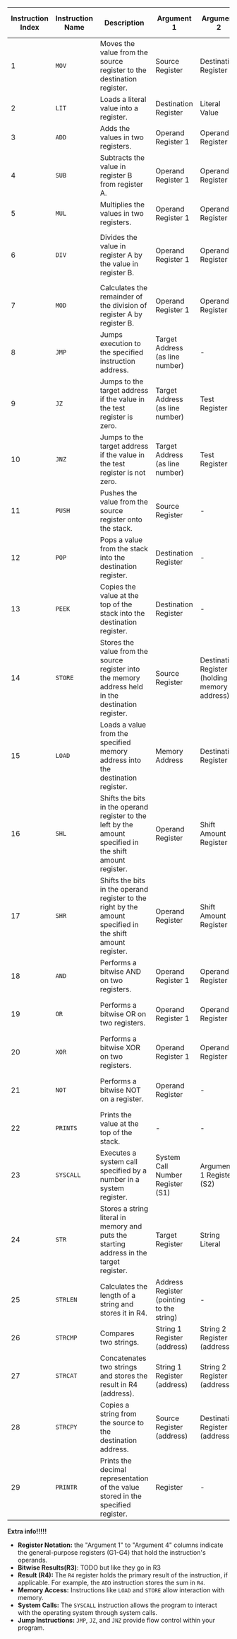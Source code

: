 | Instruction Index | Instruction Name | Description                                                                                                | Argument 1                                | Argument 2                                    | Argument 3               | Argument 4               | Bitwise Results (R3)    | Result (R4)                        | Notes                                                                                                                                        |
|-------------------|------------------|------------------------------------------------------------------------------------------------------------|-------------------------------------------|-----------------------------------------------|--------------------------|--------------------------|-------------------------|------------------------------------|----------------------------------------------------------------------------------------------------------------------------------------------|
| 1                 | `MOV`            | Moves the value from the source register to the destination register.                                      | Source Register                           | Destination Register                          | -                        | -                        | -                       | Source Register Value              | This is a fundamental instruction for data transfer between registers.                                                                       |
| 2                 | `LIT`            | Loads a literal value into a register.                                                                     | Destination Register                      | Literal Value                                 | -                        | -                        | -                       | -                                  | Literal values are treated as 64-bit signed integers.                                                                                        |
| 3                 | `ADD`            | Adds the values in two registers.                                                                          | Operand Register 1                        | Operand Register 2                            | -                        | -                        | -                       | Operand 1 + Operand 2              | The result is stored in the `R4` register.                                                                                                   |
| 4                 | `SUB`            | Subtracts the value in register B from register A.                                                         | Operand Register 1                        | Operand Register 2                            | -                        | -                        | -                       | Operand 1 - Operand 2              | The result is stored in the `R4` register.                                                                                                   |
| 5                 | `MUL`            | Multiplies the values in two registers.                                                                    | Operand Register 1                        | Operand Register 2                            | -                        | -                        | -                       | Operand 1 * Operand 2              | The result is stored in the `R4` register.                                                                                                   |
| 6                 | `DIV`            | Divides the value in register A by the value in register B.                                                | Operand Register 1                        | Operand Register 2                            | -                        | -                        | -                       | Operand 1 / Operand 2              | Integer division is performed. The result is stored in the `R4` register.  If Operand 2 is 0, a `GeneralArithmeticException` will be thrown. |
| 7                 | `MOD`            | Calculates the remainder of the division of register A by register B.                                      | Operand Register 1                        | Operand Register 2                            | -                        | -                        | -                       | Operand 1 % Operand 2              | The result is stored in the `R4` register. If Operand 2 is 0, a `GeneralArithmeticException` will be thrown.                                 |
| 8                 | `JMP`            | Jumps execution to the specified instruction address.                                                      | Target Address (as line number)           | -                                             | -                        | -                        | -                       | -                                  | Target addresses refer to line numbers in the assembly code (starting from 1). Unconditional jump.                                           |
| 9                 | `JZ`             | Jumps to the target address if the value in the test register is zero.                                     | Target Address (as line number)           | Test Register                                 | -                        | -                        | -                       | -                                  | Conditional jump based on the zero flag.                                                                                                     |
| 10                | `JNZ`            | Jumps to the target address if the value in the test register is not zero.                                 | Target Address (as line number)           | Test Register                                 | -                        | -                        | -                       | -                                  | Conditional jump based on the non-zero flag.                                                                                                 |
| 11                | `PUSH`           | Pushes the value from the source register onto the stack.                                                  | Source Register                           | -                                             | -                        | -                        | -                       | -                                  | The stack grows downwards (towards lower memory addresses).                                                                                  |
| 12                | `POP`            | Pops a value from the stack into the destination register.                                                 | Destination Register                      | -                                             | -                        | -                        | -                       | -                                  | Remember to check for stack underflow before using `POP`.                                                                                    |
| 13                | `PEEK`           | Copies the value at the top of the stack into the destination register.                                    | Destination Register                      | -                                             | -                        | -                        | -                       | -                                  | The value on the stack is not removed by `PEEK`.                                                                                             |
| 14                | `STORE`          | Stores the value from the source register into the memory address held in the destination register.        | Source Register                           | Destination Register (holding memory address) | -                        | -                        | -                       | -                                  | Ensure that the destination register holds a valid memory address.                                                                           |
| 15                | `LOAD`           | Loads a value from the specified memory address into the destination register.                             | Memory Address                            | Destination Register                          | -                        | -                        | -                       | -                                  | Make sure the memory address is within the allocated bounds.                                                                                 |
| 16                | `SHL`            | Shifts the bits in the operand register to the left by the amount specified in the shift amount register.  | Operand Register                          | Shift Amount Register                         | -                        | -                        | Operand << Shift Amount | -                                  | Bits shifted out on the left are lost. Zeros are shifted in on the right.                                                                    |
| 17                | `SHR`            | Shifts the bits in the operand register to the right by the amount specified in the shift amount register. | Operand Register                          | Shift Amount Register                         | -                        | -                        | Operand >> Shift Amount | -                                  | Bits shifted out on the right are lost. The sign bit is shifted in on the left for arithmetic shifts.                                        | 
| 18                | `AND`            | Performs a bitwise AND on two registers.                                                                   | Operand Register 1                        | Operand Register 2                            | -                        | -                        | Operand 1 & Operand 2   | -                                  | The result is stored in the `R3` register.                                                                                                   |
| 19                | `OR`             | Performs a bitwise OR on two registers.                                                                    | Operand Register 1                        | Operand Register 2                            | -                        | -                        | Operand 1 \| Operand 2  | -                                  | The result is stored in the `R3` register.                                                                                                   |
| 20                | `XOR`            | Performs a bitwise XOR on two registers.                                                                   | Operand Register 1                        | Operand Register 2                            | -                        | -                        | Operand 1 ^ Operand 2   | -                                  | The result is stored in the `R3` register.                                                                                                   |
| 21                | `NOT`            | Performs a bitwise NOT on a register.                                                                      | Operand Register                          | -                                             | -                        | -                        | ~Operand                | -                                  | The result is stored in the `R3` register.  Performs a bitwise complement (inverts each bit).                                                |
| 22                | `PRINTS`         | Prints the value at the top of the stack.                                                                  | -                                         | -                                             | -                        | -                        | -                       | -                                  | Prints the decimal representation of the value.                                                                                              |
| 23                | `SYSCALL`        | Executes a system call specified by a number in a system register.                                         | System Call Number Register (S1)          | Argument 1 Register (S2)                      | Argument 2 Register (S3) | Argument 3 Register (S4) | -                       | System Call Result (usually in R2) | Consult the system call table for argument and result conventions.                                                                           |
| 24                | `STR`            | Stores a string literal in memory and puts the starting address in the target register.                    | Target Register                           | String Literal                                | -                        | -                        | -                       | -                                  | The string literal must be enclosed in double quotes. Memory allocation is handled automatically.                                            |
| 25                | `STRLEN`         | Calculates the length of a string and stores it in R4.                                                     | Address Register (pointing to the string) | -                                             | -                        | -                        | -                       | String Length                      | The address register should point to the first character of a null-terminated string.                                                        |
| 26                | `STRCMP`         | Compares two strings.                                                                                      | String 1 Register (address)               | String 2 Register (address)                   | -                        | -                        | -                       | 0 if equal, 1 if not equal         | Registers should contain addresses of null-terminated strings.                                                                               |
| 27                | `STRCAT`         | Concatenates two strings and stores the result in R4 (address).                                            | String 1 Register (address)               | String 2 Register (address)                   | -                        | -                        | -                       | Address of the concatenated string | Registers should contain addresses of null-terminated strings. The result in `R4` is the address of the new string.                          |
| 28                | `STRCPY`         | Copies a string from the source to the destination address.                                                | Source Register (address)                 | Destination Register (address)                | -                        | -                        | -                       | -                                  | Both registers should contain valid memory addresses.                                                                                        |
| 29                | `PRINTR`         | Prints the decimal representation of the value stored in the specified register.                           | Register                                  | -                                             | -                        | -                        | -                       | -                                  | Useful for debugging or outputting numerical data.                                                                                           | 

**Extra info!!!!!**

* **Register Notation:** the "Argument 1" to "Argument 4" columns indicate the general-purpose registers (G1-G4) that
  hold the instruction's operands.
* **Bitwise Results(R3)**: TODO but like they go in R3
* **Result (R4):** The `R4` register holds the primary result of the instruction, if applicable. For example, the `ADD`
  instruction stores the sum in `R4`.
* **Memory Access:** Instructions like `LOAD` and `STORE` allow interaction with memory.
* **System Calls:** The `SYSCALL` instruction allows the program to interact with the operating system through system
  calls.
* **Jump Instructions:** `JMP`, `JZ`, and `JNZ` provide flow control within your program.
